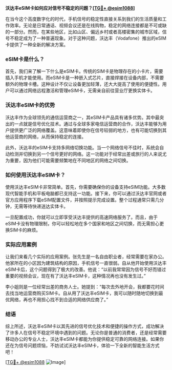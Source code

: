 **沃达丰eSIM卡如何应对信号不稳定的问题？[[TG💪+ @esim1088](https://t.me/s/esim1088)]**

在当今这个高度数字化的时代，手机信号的稳定性直接关系到我们的生活质量和工作效率。无论是日常通话、视频会议还是在线购物，稳定的网络连接都是不可或缺的一部分。然而，在某些地区，比如山区、偏远乡村或者高楼密集的城市区域，信号不稳定成为了一种普遍现象。对于这种问题，沃达丰（Vodafone）推出的eSIM卡提供了一种全新的解决方案。

### eSIM卡是什么？

首先，我们来了解一下什么是eSIM卡。传统的SIM卡是物理存在的小卡片，需要插入手机才能使用。而eSIM卡是一种嵌入式芯片，直接焊接在设备内部，不需要额外的物理卡槽。这种设计不仅让设备更加轻薄，还大大提高了使用的便捷性。用户可以通过网络远程激活和管理eSIM卡，无需亲自前往营业厅更换实体卡。

### 沃达丰eSIM卡的优势

沃达丰作为全球领先的通信运营商之一，其eSIM卡产品具有诸多优势。其中最突出的一点就是信号优化技术。通过与全球多家电信运营商的合作，沃达丰能够为用户提供更广泛的网络覆盖。这意味着即使你在信号较弱的地方，也有可能切换到其他运营商的网络，从而保持稳定的连接。

此外，沃达丰的eSIM卡支持多网络切换功能。当一个网络信号不佳时，系统会自动检测并切换到另一个信号更好的网络。这一功能对于经常出差或旅行的人来说尤为重要，因为他们可能需要频繁地在不同地区的网络之间切换。

### 如何使用沃达丰eSIM卡？

使用沃达丰eSIM卡非常简单。首先，你需要确保你的设备支持eSIM功能。大多数现代智能手机和平板电脑都已支持这一功能。接下来，你可以通过沃达丰官网或者官方应用程序下载eSIM配置文件，并按照提示完成设置。整个过程通常只需几分钟，无需等待快递送达实体卡。

一旦配置成功，你就可以立即享受沃达丰提供的高速网络服务了。而且，由于eSIM卡没有物理限制，你可以轻松地在多个国家和地区之间切换，而无需担心更换SIM卡的麻烦。

### 实际应用案例

让我们来看几个实际的应用案例。张先生是一名自由职业者，经常需要在家办公。他家所在的小区因为建筑结构的原因，手机信号一直很弱。自从他开始使用沃达丰eSIM卡后，这个问题得到了极大的改善。他说：“以前我常常因为信号不好而错过重要的视频会议，现在有了沃达丰eSIM卡，这种情况再也没有发生过。”

李小姐则是一位经常出差的商务人士。她提到：“每次去外地开会，我都要花时间去找当地运营商购买SIM卡。自从用了沃达丰eSIM卡，我可以随时随地切换到最优网络，再也不用担心找不到合适的网络供应商了。”

### 结语

综上所述，沃达丰eSIM卡以其先进的信号优化技术和便捷的操作方式，成功解决了许多人在信号不稳定环境中遇到的问题。无论你是普通的消费者，还是经常需要移动办公的专业人士，沃达丰eSIM卡都能为你提供稳定可靠的网络连接。如果你还在为信号问题烦恼，不妨试试沃达丰eSIM卡，体验一下全新的智能生活方式吧！

[[TG💪+ @esim1088](https://t.me/s/esim1088) ![Image](https://i.postimg.cc/4NQfJmqS/Snipaste-2025-05-13-00-14-12.png)]